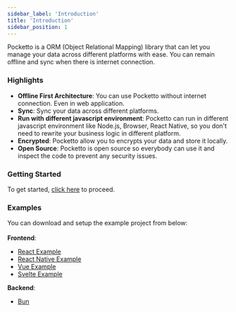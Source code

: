 ```yaml
---
sidebar_label: 'Introduction'
title: 'Introduction'
sidebar_position: 1
---
```


Pocketto is a ORM (Object Relational Mapping) library that can let you manage your data across different platforms with ease. You can remain offline and sync when there is internet connection.

### Highlights
- **Offline First Architecture**: You can use Pocketto without internet connection. Even in web application.
- **Sync**: Sync your data across different platforms.
- **Run with different javascript environment**: Pocketto can run in different javascript environment like Node.js, Browser, React Native, so you don't need to rewrite your business logic in different platform.
- **Encrypted**: Pocketto allow you to encrypts your data and store it locally.
- **Open Source**: Pocketto is open source so everybody can use it and inspect the code to prevent any security issues.

### Getting Started

To get started, [click here](/docs/environment-setup) to proceed.

### Examples

You can download and setup the example project from below:<br /><br />
**Frontend**:<br />
- [React Example](https://github.com/pockettojs/pocketto-react-example)<br />
- [React Native Example](https://github.com/pockettojs/PockettoReactNativeExample)<br />
- [Vue Example](https://github.com/pockettojs/pocketto-vue-example)<br />
- [Svelte Example](https://github.com/pockettojs/pocketto-svelte-example)<br />

**Backend**:<br />
- [Bun](https://github.com/pockettojs/pocketto-bun-example)<br />